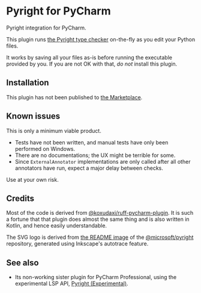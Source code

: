 # Pyright for PyCharm

<!-- Plugin description -->
Pyright integration for PyCharm.

This plugin runs [the Pyright type checker][1] on-the-fly
as you edit your Python files.

It works by saving all your files as-is before running
the executable provided by you. If you are not OK with that,
<em>do not</em> install this plugin.
<!-- Plugin description end -->


## Installation

This plugin has not been published to [the Marketplace][2].


## Known issues

This is only a minimum viable product.

* Tests have not been written,
  and manual tests have only been performed on Windows.
* There are no documentations; the UX might be terrible for some.
* Since `ExternalAnnotator` implementations are only called after all
  other annotators have run, expect a major delay between checks.

Use at your own risk.


## Credits

Most of the code is derived from [@koxudaxi/ruff-pycharm-plugin][3].
It is such a fortune that that plugin does almost the same thing
and is also written in Kotlin, and hence easily understandable.

The SVG logo is derived from [the README image][4]
of the [@microsoft/pyright][1] repository,
generated using Inkscape's autotrace feature.


## See also

* Its non-working sister plugin for PyCharm Professional,
  using the experimental LSP API, [Pyright (Experimental)][5].


  [1]: https://github.com/microsoft/pyright
  [2]: https://plugins.jetbrains.com/
  [3]: https://github.com/koxudaxi/ruff-pycharm-plugin
  [4]: https://github.com/microsoft/pyright/blob/main/docs/img/PyrightLarge.png
  [5]: https://github.com/InSyncWithFoo/pyright-pycharm-plugin
